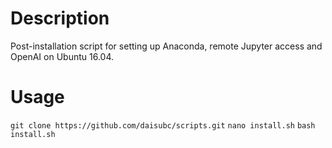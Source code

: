# Description
Post-installation script for setting up Anaconda, remote Jupyter access and OpenAI on Ubuntu 16.04.

# Usage
`git clone https://github.com/daisubc/scripts.git`
`nano install.sh`
`bash install.sh`

